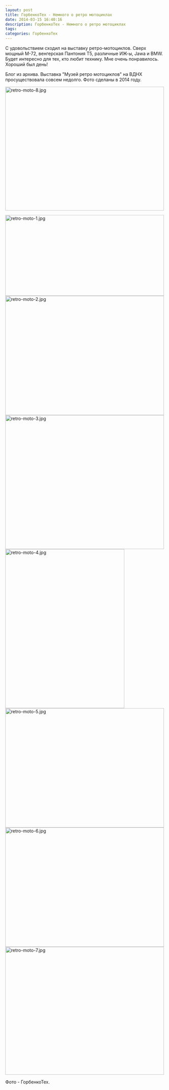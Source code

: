 ```yaml
---
layout: post
title: ГорбенкоТех - Немного о ретро мотоциклах
date: 2014-03-15 16:40:16
description: ГорбенкоТех - Немного о ретро мотоциклах
tags: 
categories: ГорбенкоТех
---
```


С удовольствием сходил на выставку ретро-мотоциклов. Сверх мощный М-72, венгерская Пантония T5, различные ИЖ-ы, Jawa и BMW. Будет интересно для тех, кто любит технику. Мне очень понравилось. Хороший был день!

Блог из архива. Выставка "Музей ретро мотоциклов" на ВДНХ просуществовала совсем недолго. Фото сделаны в 2014 году.


<a href="http://fotki.yandex.ru/users/roman-gorbenko/view/641718?p=0"><img src="http://img-fotki.yandex.ru/get/9816/18471615.54/0_9cab6_cac60411_L.jpg" width="500" height="389" border="0" title="retro-moto-8.jpg" alt="retro-moto-8.jpg"/></a>

<a href="http://fotki.yandex.ru/users/roman-gorbenko/view/641711?p=0"><img src="http://img-fotki.yandex.ru/get/9816/18471615.54/0_9caaf_ab2350e9_L.jpg" width="500" height="254" border="0" title="retro-moto-1.jpg" alt="retro-moto-1.jpg"/></a>
<a href="http://fotki.yandex.ru/users/roman-gorbenko/view/641712?p=0"><img src="http://img-fotki.yandex.ru/get/9822/18471615.54/0_9cab0_b848ef59_L.jpg" width="500" height="375" border="0" title="retro-moto-2.jpg" alt="retro-moto-2.jpg"/></a>
<a href="http://fotki.yandex.ru/users/roman-gorbenko/view/641713?p=0"><img src="http://img-fotki.yandex.ru/get/9822/18471615.54/0_9cab1_a751006e_L.jpg" width="500" height="421" border="0" title="retro-moto-3.jpg" alt="retro-moto-3.jpg"/></a>
<a href="http://fotki.yandex.ru/users/roman-gorbenko/view/641714?p=0"><img src="http://img-fotki.yandex.ru/get/9816/18471615.54/0_9cab2_ffbeb2b1_L.jpg" width="375" height="500" border="0" title="retro-moto-4.jpg" alt="retro-moto-4.jpg"/></a>
<a href="http://fotki.yandex.ru/users/roman-gorbenko/view/641715?p=0"><img src="http://img-fotki.yandex.ru/get/9816/18471615.54/0_9cab3_bcd21c61_L.jpg" width="500" height="375" border="0" title="retro-moto-5.jpg" alt="retro-moto-5.jpg"/></a>
<a href="http://fotki.yandex.ru/users/roman-gorbenko/view/641716?p=0"><img src="http://img-fotki.yandex.ru/get/9816/18471615.54/0_9cab4_7b94db50_L.jpg" width="500" height="375" border="0" title="retro-moto-6.jpg" alt="retro-moto-6.jpg"/></a>
<a href="http://fotki.yandex.ru/users/roman-gorbenko/view/641717?p=0"><img src="http://img-fotki.yandex.ru/get/9816/18471615.54/0_9cab5_b0ecc66f_L.jpg" width="500" height="402" border="0" title="retro-moto-7.jpg" alt="retro-moto-7.jpg"/></a>


Фото - ГорбенкоТех.
